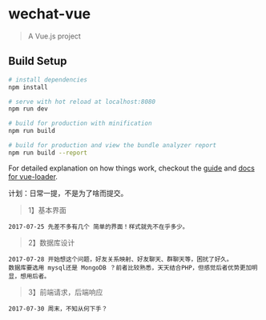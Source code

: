 # wechat-vue

> A Vue.js project

## Build Setup

``` bash
# install dependencies
npm install

# serve with hot reload at localhost:8080
npm run dev

# build for production with minification
npm run build

# build for production and view the bundle analyzer report
npm run build --report
```

For detailed explanation on how things work, checkout the [guide](http://vuejs-templates.github.io/webpack/) and [docs for vue-loader](http://vuejs.github.io/vue-loader).

计划：日常一提，不是为了啥而提交。

> 1】基本界面

    2017-07-25 先差不多有几个 简单的界面！样式就先不在乎多少。

> 2】数据库设计

    2017-07-28 开始想这个问题，好友关系映射、好友聊天、群聊天等，困扰了好久。
    数据库要选用 mysql还是 MongoDB ？前者比较熟悉，天天结合PHP，但感觉后者优势更加明显，想用后者。

> 3】前端请求，后端响应

    2017-07-30 周末，不知从何下手？

